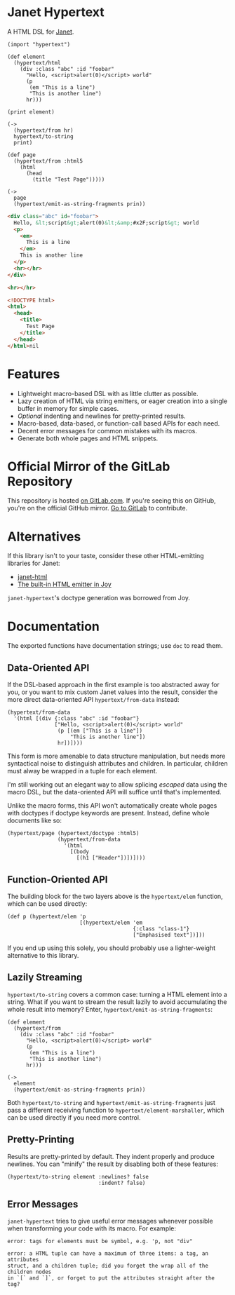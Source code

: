 # Janet Hypertext

A HTML DSL for [Janet](https://janet-lang.org/).

```janet
(import "hypertext")

(def element
  (hypertext/html
    (div :class "abc" :id "foobar"
      "Hello, <script>alert(0)</script> world"
      (p
       (em "This is a line")
       "This is another line")
      hr)))

(print element)

(->
  (hypertext/from hr)
  hypertext/to-string
  print)

(def page
  (hypertext/from :html5
    (html
      (head
        (title "Test Page")))))

(->
  page
  (hypertext/emit-as-string-fragments prin))
```
```html
<div class="abc" id="foobar">
  Hello, &lt;script&gt;alert(0)&lt;&amp;#x2F;script&gt; world
  <p>
    <em>
      This is a line
    </em>
    This is another line
  </p>
  <hr></hr>
</div>

<hr></hr>

<!DOCTYPE html>
<html>
  <head>
    <title>
      Test Page
    </title>
  </head>
</html>nil
```

# Features

* Lightweight macro-based DSL with as little clutter as possible.
* Lazy creation of HTML via string emitters, or eager creation into a single
  buffer in memory for simple cases.
* _Optional_ indenting and newlines for pretty-printed results.
* Macro-based, data-based, or function-call based APIs for each need.
* Decent error messages for common mistakes with its macros.
* Generate both whole pages and HTML snippets.

# Official Mirror of the GitLab Repository

This repository is hosted [on
GitLab.com](https://gitlab.com/louis.jackman/janet-hypertext). If you're seeing
this on GitHub, you're on the official GitHub mirror. [Go to
GitLab](https://gitlab.com/louis.jackman/janet-hypertext) to contribute.

# Alternatives

If this library isn't to your taste, consider these other HTML-emitting
libraries for Janet:

* [janet-html](https://github.com/brandonchartier/janet-html)
* [The built-in HTML emitter in Joy](https://github.com/joy-framework/joy)

`janet-hypertext`'s doctype generation was borrowed from Joy.

# Documentation

The exported functions have documentation strings; use `doc` to read them.

## Data-Oriented API

If the DSL-based approach in the first example is too abstracted away for you,
or you want to mix custom Janet values into the result, consider the more direct
data-oriented API `hypertext/from-data` instead:

```janet
(hypertext/from-data
  '(html [(div {:class "abc" :id "foobar"}
               ["Hello, <script>alert(0)</script> world"
                (p [(em ["This is a line"])
                    "This is another line"])
                hr])])))
```

This form is more amenable to data structure manipulation, but needs more
syntactical noise to distinguish attributes and children. In particular,
children must alway be wrapped in a tuple for each element.

I'm still working out an elegant way to allow splicing _escaped_ data using the
macro DSL, but the data-oriented API will suffice until that's implemented.

Unlike the macro forms, this API won't automatically create whole pages with
doctypes if doctype keywords are present. Instead, define whole documents like
so:

```
(hypertext/page (hypertext/doctype :html5)
                (hypertext/from-data
                  '(html
                    [(body
                      [(h1 ["Header"])])])))
```

## Function-Oriented API

The building block for the two layers above is the `hypertext/elem` function,
which can be used directly:

```
(def p (hypertext/elem 'p
                       [(hypertext/elem 'em
                                        {:class "class-1"}
                                        ["Emphasised text"])]))
```

If you end up using this solely, you should probably use a lighter-weight
alternative to this library.

## Lazily Streaming

`hypertext/to-string` covers a common case: turning a HTML element into a
string. What if you want to stream the result lazily to avoid accumulating the
whole result into memory? Enter, `hypertext/emit-as-string-fragments`:

```janet
(def element
  (hypertext/from
    (div :class "abc" :id "foobar"
      "Hello, <script>alert(0)</script> world"
      (p
       (em "This is a line")
       "This is another line")
      hr)))

(->
  element
  (hypertext/emit-as-string-fragments prin))
```

Both `hypertext/to-string` and `hypertext/emit-as-string-fragments` just
pass a different receiving function to `hypertext/element-marshaller`, which can
be used directly if you need more control.

## Pretty-Printing

Results are pretty-printed by default. They indent properly and produce
newlines. You can "minify" the result by disabling both of these features:

```
(hypertext/to-string element :newlines? false
                             :indent? false)
```

## Error Messages

`janet-hypertext` tries to give useful error messages whenever possible when
transforming your code with its macro. For example:

```
error: tags for elements must be symbol, e.g. 'p, not "div"
```

```
error: a HTML tuple can have a maximum of three items: a tag, an attributes
struct, and a children tuple; did you forget the wrap all of the children nodes
in `[` and `]`, or forget to put the attributes straight after the tag?
```


